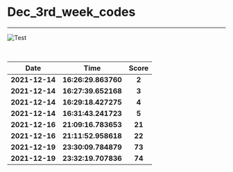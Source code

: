 # Dec_3rd_week_codes
<hr>

![Test](https://github.com/hdmtp-s-basement/Dec_3rd_week_codes/actions/workflows/main.yml/badge.svg)

<br>

Date | Time | Score
:-----------:|:----------:|:--------:
**2021-12-14** | **16:26:29.863760** | **2**
**2021-12-14** | **16:27:39.652168** | **3**
**2021-12-14** | **16:29:18.427275** | **4**
**2021-12-14** | **16:31:43.241723** | **5**
**2021-12-16** | **21:09:16.783653** | **21**
**2021-12-16** | **21:11:52.958618** | **22**
**2021-12-19** | **23:30:09.784879** | **73**
**2021-12-19** | **23:32:19.707836** | **74**
